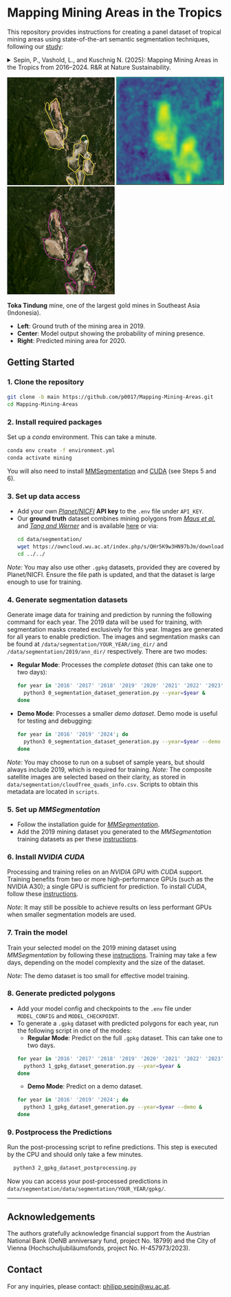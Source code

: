 # Mapping Mining Areas in the Tropics

This repository provides instructions for creating a panel dataset of tropical mining areas using state-of-the-art semantic segmentation techniques, following our [study](https://www.kuschnig.eu/files/wp_mapping-mines_wip.pdf):

<details>
  <summary>
    Sepin, P., Vashold, L., and Kuschnig N. (2025): Mapping Mining Areas in the Tropics from 2016–2024. R&R at Nature Sustainability.
  </summary>
  Mining provides crucial materials for the global economy and the climate transition, but has potentially severe adverse environmental and social impacts. Currently, the analysis of such impacts is obstructed by the poor availability of data on mining activity — particularly in regions most affected. 
  In this paper, we present a novel panel dataset of mining areas in the tropical belt from 2016 to 2024. We use a transformer-based segmentation model, trained on an extensive dataset of mining polygons from the literature, to automatically delineate mining areas in satellite imagery over time. 
  The resulting dataset features improved accuracy and reduced noise from human errors, and can readily be extended to cover new locations and points in time as they become available. Our comprehensive dataset of mining areas can be used to assess local environmental, social, and economic impacts of mining activity in regions where conventional data is not available or incomplete. 
</details>

<p float="center">
  <img src="resources/toka_mine.PNG" width="250" />
  <img src="resources/toka_mine_prob.PNG" width="250" /> 
  <img src="resources/toka_mine_pred.PNG" width="250" />
</p>

**Toka Tindung** mine, one of the largest gold mines in Southeast Asia (Indonesia).
- **Left**: Ground truth of the mining area in 2019.
- **Center**: Model output showing the probability of mining presence.
- **Right**: Predicted mining area for 2020.


## Getting Started
### 1. Clone the repository
   ```bash
   git clone -b main https://github.com/p0017/Mapping-Mining-Areas.git
   cd Mapping-Mining-Areas
   ```

### 2. Install required packages
Set up a *conda* environment. This can take a minute.
   ```bash
   conda env create -f environment.yml
   conda activate mining
   ```
You will also need to install [MMSegmentation](https://mmsegmentation.readthedocs.io/en/main/get_started.html) and [CUDA](https://docs.NVIDIA.com/cuda/cuda-installation-guide-linux/) (see Steps 5 and 6).

### 3. Set up data access

- Add your own [*Planet/NICFI*](https://www.planet.com/nicfi/) **API key** to the `.env` file under `API_KEY`.
- Our **ground truth** dataset combines mining polygons from [*Maus et al.*](https://www.nature.com/articles/s41597-022-01547-4) and [*Tang and Werner*](https://www.nature.com/articles/s43247-023-00805-6) and is available [here](https://owncloud.wu.ac.at/index.php/s/QHr5K9w3HN97bJm/download/mining_polygons_combined.gpkg) or via:
   ```bash
   cd data/segmentation/
   wget https://owncloud.wu.ac.at/index.php/s/QHr5K9w3HN97bJm/download/mining_polygons_combined.gpkg
   cd ../../
   ```

*Note:* You may also use other `.gpkg` datasets, provided they are covered by Planet/NICFI. Ensure the file path is updated, and that the dataset is large enough to use for training.

### 4. Generate segmentation datasets
Generate image data for training and prediction by running the following command for each year.
The 2019 data will be used for training, with segmentation masks created exclusively for this year. Images are  generated for all years to enable prediction.
The images and segmentation masks can be found at `/data/segmentation/YOUR_YEAR/img_dir/` and `/data/segmentation/2019/ann_dir/` respectively.
There are two modes:

- **Regular Mode**: Processes the *complete dataset* (this can take one to two days):
   ```bash
   for year in '2016' '2017' '2018' '2019' '2020' '2021' '2022' '2023' '2024'; do
     python3 0_segmentation_dataset_generation.py --year=$year &
   done
   ```
- **Demo Mode**: Processes a smaller *demo dataset*. Demo mode is useful for testing and debugging:
   ```bash
   for year in '2016' '2019' '2024'; do
     python3 0_segmentation_dataset_generation.py --year=$year --demo &
   done
   ```

*Note:* You may choose to run on a subset of sample years, but should always include 2019, which is required for training.
*Note:* The composite satellite images are selected based on their clarity, as stored in `data/segmentation/cloudfree_quads_info.csv`. Scripts to obtain this metadata are located in `scripts`.

### 5. Set up *MMSegmentation*
- Follow the installation guide for [*MMSegmentation*](https://mmsegmentation.readthedocs.io/en/main/get_started.html).
- Add the 2019 mining dataset you generated to the *MMSegmentation* training datasets as per these [instructions](https://mmsegmentation.readthedocs.io/en/main/advanced_guides/add_datasets.html).

### 6. Install *NVIDIA CUDA*
Processing and training relies on an *NVIDIA* GPU with *CUDA* support. Training benefits from two or more high-performance GPUs (such as the NVIDIA A30); a single GPU is sufficient for prediction.
To install *CUDA*, follow these [instructions](https://docs.NVIDIA.com/cuda/cuda-installation-guide-linux/).

*Note:* It may still be possible to achieve results on less performant GPUs when smaller segmentation models are used.

### 7. Train the model
Train your selected model on the 2019 mining dataset using *MMSegmentation* by following these [instructions](https://mmsegmentation.readthedocs.io/en/main/user_guides/4_train_test.html). Training may take a few days, depending on the model complexity and the size of the dataset. 

*Note:* The demo dataset is too small for effective model training.

### 8. Generate predicted polygons
- Add your model config and checkpoints to the `.env` file under `MODEL_CONFIG` and `MODEL_CHECKPOINT`.
- To generate a `.gpkg` dataset with predicted polygons for each year, run the following script in one of the modes:
  - **Regular Mode**: Predict on the full `.gpkg` dataset. This can take one to two days.
   ```bash
   for year in '2016' '2017' '2018' '2019' '2020' '2021' '2022' '2023' '2024'; do
     python3 1_gpkg_dataset_generation.py --year=$year &
   done
   ```
  - **Demo Mode**:  Predict on a demo dataset.
   ```bash
   for year in '2016' '2019' '2024'; do
     python3 1_gpkg_dataset_generation.py --year=$year --demo &
   done
   ```

### 9. Postprocess the Predictions
Run the post-processing script to refine predictions. This step is executed by the CPU and should only take a few minutes.
  ```bash
    python3 2_gpkg_dataset_postprocessing.py
  ```

Now you can access your post-processed predictions in `data/segmentation/data/segmentation/YOUR_YEAR/gpkg/`.

---

## Acknowledgements
The authors gratefully acknowledge financial support from the Austrian National Bank (OeNB anniversary fund, project No. 18799) and the City of Vienna (Hochschuljubiläumsfonds, project No. H-457973/2023).

## Contact
For any inquiries, please contact: [philipp.sepin@wu.ac.at](mailto:philipp.sepin@wu.ac.at).
